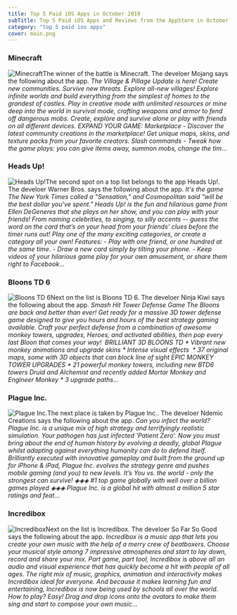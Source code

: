 ```yaml
---
title: Top 5 Paid iOS Apps in October 2019
subTitle: Top 5 Paid iOS Apps and Reviews from the AppStore in October 2019.
category: "top 5 paid ios apps"
cover: main.png
---
```


### Minecraft

![Minecraft](https://is5-ssl.mzstatic.com/image/thumb/Purple123/v4/d8/65/8c/d8658c83-deb6-82d2-f436-33197e2b002c/AppIcon-0-1x_U007emarketing-0-85-220-9.png/100x100bb.png)The winner of the battle is Minecraft. The develoer Mojang says the following about the app. _The Village & Pillage Update is here! Create new communities. Survive new threats. Explore all-new villages!  Explore infinite worlds and build everything from the simplest of homes to the grandest of castles. Play in creative mode with unlimited resources or mine deep into the world in survival mode, crafting weapons and armor to fend off dangerous mobs. Create, explore and survive alone or play with friends on all different devices.   EXPAND YOUR GAME: Marketplace - Discover the latest community creations in the marketplace! Get unique maps, skins, and texture packs from your favorite creators.  Slash commands - Tweak how the game plays: you can give items away, summon mobs, change the tim_...

### Heads Up!

![Heads Up!](https://is4-ssl.mzstatic.com/image/thumb/Purple113/v4/ef/ee/80/efee8034-9191-8fea-fcb5-9698c52c8e14/AppIcon-0-0-1x_U007emarketing-0-0-0-7-85-220.png/100x100bb.png)The second spot on a top list belongs to the app Heads Up!. The develoer Warner Bros. says the following about the app. _It's the game The New York Times called a "Sensation," and Cosmopolitan said "will be the best dollar you've spent." Heads Up! is the fun and hilarious game from Ellen DeGeneres that she plays on her show, and you can play with your friends!  From naming celebrities, to singing, to silly accents -- guess the word on the card that’s on your head from your friends' clues before the timer runs out!  Play one of the many exciting categories, or create a category all your own!  Features: - Play with one friend, or one hundred at the same time. - Draw a new card simply by tilting your phone. - Keep videos of your hilarious game play for your own amusement, or share them right to Facebook_...

### Bloons TD 6

![Bloons TD 6](https://is1-ssl.mzstatic.com/image/thumb/Purple123/v4/cc/4d/27/cc4d27ca-17b0-35a7-72c7-d51104209ea0/AppIcon-0-1x_U007emarketing-0-0-GLES2_U002c0-512MB-sRGB-0-0-0-85-220-0-0-0-7.png/100x100bb.png)Next on the list is Bloons TD 6. The develoer Ninja Kiwi says the following about the app. _Smash Hit Tower Defense Game The Bloons are back and better than ever! Get ready for a massive 3D tower defense game designed to give you hours and hours of the best strategy gaming available.  Craft your perfect defense from a combination of awesome monkey towers, upgrades, Heroes, and activated abilities, then pop every last Bloon that comes your way!   BRILLIANT 3D BLOONS TD * Vibrant new monkey animations and upgrade skins * Intense visual effects  * 37 original maps, some with 3D objects that can block line of sight  EPIC MONKEY TOWER UPGRADES * 21 powerful monkey towers, including new BTD6 towers Druid and Alchemist and recently added Mortar Monkey and Engineer Monkey * 3 upgrade paths_...

### Plague Inc.

![Plague Inc.](https://is1-ssl.mzstatic.com/image/thumb/Purple124/v4/af/38/42/af38421b-d10d-39e5-10cf-11ac38261ce0/AppIcon-0-1x_U007emarketing-0-0-GLES2_U002c0-512MB-sRGB-0-0-0-85-220-0-0-0-7.png/100x100bb.png)The next place is taken by Plague Inc.. The develoer Ndemic Creations says the following about the app. _Can you infect the world? Plague Inc. is a unique mix of high strategy and terrifyingly realistic simulation.   Your pathogen has just infected 'Patient Zero'. Now you must bring about the end of human history by evolving a deadly, global Plague whilst adapting against everything humanity can do to defend itself.   Brilliantly executed with innovative gameplay and built from the ground up for iPhone & iPad, Plague Inc. evolves the strategy genre and pushes mobile gaming (and you) to new levels. It’s You vs. the world - only the strongest can survive!   ◈◈◈ #1 top game globally with well over a billion games played ◈◈◈  Plague Inc. is a global hit with almost a million 5 star ratings and feat_...

### Incredibox

![Incredibox](https://is1-ssl.mzstatic.com/image/thumb/Purple123/v4/22/ff/28/22ff2848-c507-88a3-e52d-19fc32e564a5/AppIcon-0-0-1x_U007emarketing-0-0-0-10-0-85-220.png/100x100bb.png)Next on the list is Incredibox. The develoer So Far So Good says the following about the app. _Incredibox is a music app that lets you create your own music with the help of a merry crew of beatboxers. Choose your musical style among 7 impressive atmospheres and start to lay down, record and share your mix.  Part game, part tool, Incredibox is above all an audio and visual experience that has quickly become a hit with people of all ages. The right mix of music, graphics, animation and interactivity makes Incredibox ideal for everyone. And because it makes learning fun and entertaining, Incredibox is now being used by schools all over the world.  How to play? Easy! Drag and drop icons onto the avatars to make them sing and start to compose your own music_...

